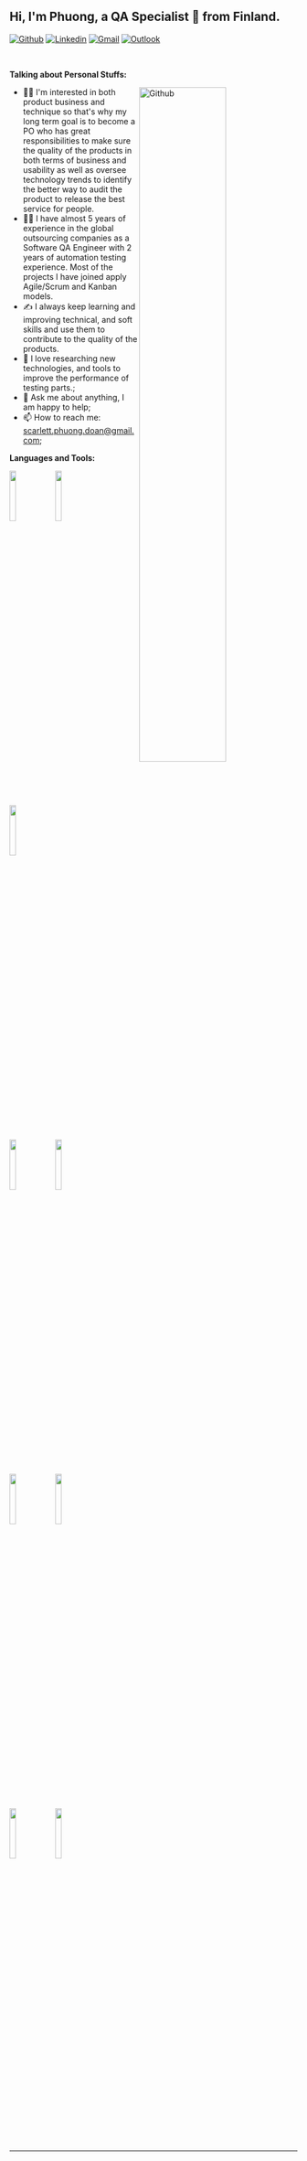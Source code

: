 <!-- Your title -->
## Hi, I'm Phuong, a QA Specialist 🚀 from Finland.

<!-- Your badges
You can use the website to generate badges: https://shields.io/
-->

[![Github](https://img.shields.io/badge/-Github-000?style=flat&logo=Github&logoColor=white)](https://github.com/scarlett-doan)
[![Linkedin](https://img.shields.io/badge/-LinkedIn-blue?style=flat&logo=Linkedin&logoColor=white)](https://www.linkedin.com/in/scarlett-doan/)
[![Gmail](https://img.shields.io/badge/-Gmail-c14438?style=flat&logo=Gmail&logoColor=white)](mailto:scarlett.doanle@gmail.com)
[![Outlook](https://img.shields.io/badge/-Outlook-0078D4?style=flat&logo=Microsoft-Outlook&logoColor=white)](mailto:scarlett.doan@outlook.com)

&nbsp;

<!-- Talking about you -->
**Talking about Personal Stuffs:**

<!-- Any image aligned to the right. Beware the width -->
<img width="55%" align="right" alt="Github" src="https://raw.githubusercontent.com/onimur/.github/master/.resources/git-header.svg" />

- 👩‍💼 I'm interested in both product business and technique so that's why my long term goal is to become a PO who has great responsibilities to make sure the quality of the products in both terms of business and usability as well as oversee technology trends to identify the better way to audit the product to release the best service for people.
- 👩‍💻 I have almost 5 years of experience in the global outsourcing companies as a Software QA Engineer with 2 years of automation testing experience. Most of the projects I have joined apply Agile/Scrum and Kanban models.
- ✍️​ I always keep learning and improving technical, and soft skills and use them to contribute to the quality of the products.
- 🌟 I love researching new technologies, and tools to improve the performance of testing parts.;
- 💬 Ask me about anything, I am happy to help;
- 📫 How to reach me: scarlett.phuong.doan@gmail.com;

**Languages and Tools:** 

<!-- Your github readme stats
You can use this api: https://github.com/anuraghazra/github-readme-stats
-->
<p>
  <!-- Your languages and tools. Be careful with the alignment. 
  You can use this sites to get logos: https://www.vectorlogo.zone or https://simpleicons.org/
  -->
  <code><img width="15%" align="center" src="https://www.vectorlogo.zone/logos/python/python-ar21.svg"></code>
  <code><img width="15%" align="center" src="https://www.vectorlogo.zone/logos/javascript/javascript-horizontal.svg"></code>
  <code><img width="15%" align="center" src="https://www.vectorlogo.zone/logos/java/java-ar21.svg"></code>
  <br />
  <code><img width="15%" align="center" src="https://www.vectorlogo.zone/logos/cucumberio/cucumberio-ar21.svg"></code>
  <code><img width="15%" align="center" src="https://www.vectorlogo.zone/logos/jenkins/jenkins-ar21.svg"></code>
  <br/>
  <code><img width="15%" align="center" src="https://www.vectorlogo.zone/logos/gitlab/gitlab-ar21.svg"></code>
   <code><img width="15%" align="center" src="https://www.vectorlogo.zone/logos/atlassian_jira/atlassian_jira-ar21.svg"></code>
  <br />
  <code><img width="15%" align="center" src="https://www.vectorlogo.zone/logos/oracle/oracle-ar21.svg"></code>
  <code><img width="15%" align="center" src="https://www.vectorlogo.zone/logos/sqlite/sqlite-ar21.svg"></code>
  
</p>



---

